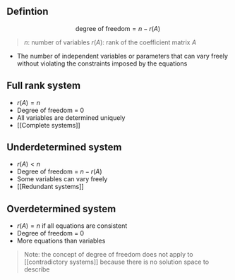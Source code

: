 ## Defintion

$$
\text{degree of freedom}=n-r(A)
$$

> $n$: number of variables
> $r(A)$: rank of the coefficient matrix $A$

- The number of independent variables or parameters that can vary freely without violating the constraints imposed by the equations

## Full rank system

- $r(A)=n$
- Degree of freedom = 0
- All variables are determined uniquely
- [[Complete systems]]

## Underdetermined system

- $r(A)<n$
- Degree of freedom = $n-r(A)$
- Some variables can vary freely
- [[Redundant systems]]

## Overdetermined system

- $r(A)=n$ if all equations are consistent
- Degree of freedom = 0
- More equations than variables

> Note: the concept of degree of freedom does not apply to [[contradictory systems]] because there is no solution space to describe